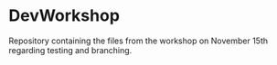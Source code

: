 # DevWorkshop
Repository containing the files from the workshop on November 15th regarding testing and branching.
